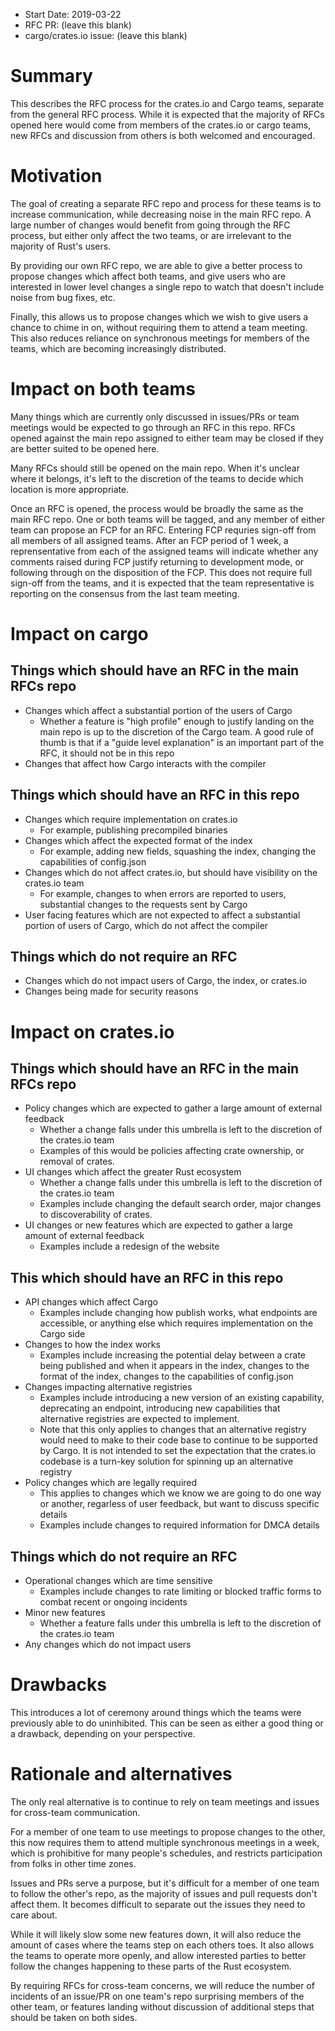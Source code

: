 - Start Date: 2019-03-22
- RFC PR: (leave this blank)
- cargo/crates.io issue: (leave this blank)

# Summary

This describes the RFC process for the crates.io and Cargo teams, separate from
the general RFC process. While it is expected that the majority of RFCs opened
here would come from members of the crates.io or cargo teams, new RFCs and
discussion from others is both welcomed and encouraged.

# Motivation

The goal of creating a separate RFC repo and process for these teams is to
increase communication, while decreasing noise in the main RFC repo. A large
number of changes would benefit from going through the RFC process, but either
only affect the two teams, or are irrelevant to the majority of Rust's users.

By providing our own RFC repo, we are able to give a better process to propose
changes which affect both teams, and give users who are interested in lower
level changes a single repo to watch that doesn't include noise from bug fixes,
etc.

Finally, this allows us to propose changes which we wish to give users a chance
to chime in on, without requiring them to attend a team meeting. This also
reduces reliance on synchronous meetings for members of the teams, which are
becoming increasingly distributed.

# Impact on both teams

Many things which are currently only discussed in issues/PRs or team meetings
would be expected to go through an RFC in this repo. RFCs opened against the
main repo assigned to either team may be closed if they are better suited to be
opened here.

Many RFCs should still be opened on the main repo. When it's unclear where it
belongs, it's left to the discretion of the teams to decide which location is
more appropriate.

Once an RFC is opened, the process would be broadly the same as the main RFC
repo. One or both teams will be tagged, and any member of either team can
propose an FCP for an RFC. Entering FCP requries sign-off from all members of
all assigned teams. After an FCP period of 1 week, a reprensentative from each
of the assigned teams will indicate whether any comments raised during FCP
justify returning to development mode, or following through on the disposition
of the FCP. This does not require full sign-off from the teams, and it is
expected that the team representative is reporting on the consensus from the
last team meeting.

# Impact on cargo

## Things which should have an RFC in the main RFCs repo

- Changes which affect a substantial portion of the users of Cargo
  - Whether a feature is "high profile" enough to justify landing on the main
    repo is up to the discretion of the Cargo team. A good rule of thumb is that
    if a "guide level explanation" is an important part of the RFC, it should
    not be in this repo
- Changes that affect how Cargo interacts with the compiler

## Things which should have an RFC in this repo

- Changes which require implementation on crates.io
  - For example, publishing precompiled binaries
- Changes which affect the expected format of the index
  - For example, adding new fields, squashing the index, changing the
    capabilities of config.json
- Changes which do not affect crates.io, but should have visibility on the
  crates.io team
  - For example, changes to when errors are reported to users, substantial
    changes to the requests sent by Cargo
- User facing features which are not expected to affect a substantial portion of
  users of Cargo, which do not affect the compiler

## Things which do not require an RFC

- Changes which do not impact users of Cargo, the index, or crates.io
- Changes being made for security reasons

# Impact on crates.io

## Things which should have an RFC in the main RFCs repo

- Policy changes which are expected to gather a large amount of external
  feedback
  - Whether a change falls under this umbrella is left to the discretion of the
    crates.io team
  - Examples of this would be policies affecting crate ownership, or removal of
    crates.
- UI changes which affect the greater Rust ecosystem
  - Whether a change falls under this umbrella is left to the discretion of the
    crates.io team
  - Examples include changing the default search order, major changes to
    discoverability of crates.
- UI changes or new features which are expected to gather a large amount of
  external feedback
  - Examples include a redesign of the website

## This which should have an RFC in this repo

- API changes which affect Cargo
  - Examples include changing how publish works, what endpoints are accessible,
    or anything else which requires implementation on the Cargo side
- Changes to how the index works
  - Examples include increasing the potential delay between a crate being
    published and when it appears in the index, changes to the format of the
    index, changes to the capabilities of config.json
- Changes impacting alternative registries
  - Examples include introducing a new version of an existing capability,
    deprecating an endpoint, introducing new capabilities that alternative
    registries are expected to implement.
  - Note that this only applies to changes that an alternative registry would
    need to make to their code base to continue to be supported by Cargo. It is
    not intended to set the expectation that the crates.io codebase is a
    turn-key solution for spinning up an alternative registry
- Policy changes which are legally required
  - This applies to changes which we know we are going to do one way or another,
    regarless of user feedback, but want to discuss specific details
  - Examples include changes to required information for DMCA details

## Things which do not require an RFC

- Operational changes which are time sensitive
  - Examples include changes to rate limiting or blocked traffic forms to combat
    recent or ongoing incidents
- Minor new features
  - Whether a feature falls under this umbrella is left to the discretion of the
    crates.io team
- Any changes which do not impact users

# Drawbacks

This introduces a lot of ceremony around things which the teams were previously
able to do uninhibited. This can be seen as either a good thing or a drawback,
depending on your perspective.

# Rationale and alternatives

The only real alternative is to continue to rely on team meetings and issues for
cross-team communication.

For a member of one team to use meetings to propose changes to the other, this
now requires them to attend multiple synchronous meetings in a week, which is
prohibitive for many people's schedules, and restricts participation from folks
in other time zones.

Issues and PRs serve a purpose, but it's difficult for a member of one team to
follow the other's repo, as the majority of issues and pull requests don't
affect them. It becomes difficult to separate out the issues they need to care
about.

While it will likely slow some new features down, it will also reduce the amount
of cases where the teams step on each others toes. It also allows the teams to
operate more openly, and allow interested parties to better follow the changes
happening to these parts of the Rust ecosystem.

By requiring RFCs for cross-team concerns, we will reduce the number of
incidents of an issue/PR on one team's repo surprising members of the other
team, or features landing without discussion of additional steps that should be
taken on both sides.
